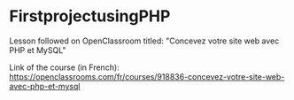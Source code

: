# FirstprojectusingPHP
Lesson followed on OpenClassroom titled: "Concevez votre site web avec PHP et MySQL"

Link of the course (in French): https://openclassrooms.com/fr/courses/918836-concevez-votre-site-web-avec-php-et-mysql
